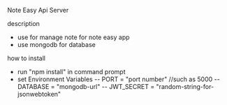 Note Easy Api Server

description
- use for manage note for note easy app
- use mongodb for database

how to install
- run "npm install" in command prompt
- set Environment Variables
-- PORT = "port number" //such as 5000
-- DATABASE = "mongodb-url"
-- JWT_SECRET = "random-string-for-jsonwebtoken"
